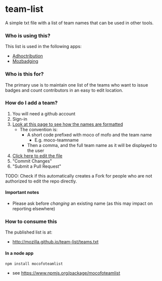 # team-list

A simple txt file with a list of team names that can be used in other tools.

### Who is using this?

This list is used in the following apps:

* [Adhoctribution](https://github.com/mozilla/adhoctribution/)
* [Mozbadging](https://github.com/mozilla/mozbadging/)

### Who is this for?

The primary use is to maintain one list of the teams who want to issue badges and count contributors in an easy to edit location.

### How do I add a team?

1. You will need a github account
2. Sign-in
3. [Look at this page to see how the names are formatted](http://mozilla.github.io/team-list/teams.txt)
    * The convention is:
        * A short code prefixed with moco of mofo and the team name
            * E.g. moco-teamname
        * Then a comma, and the full team name as it will be displayed to the user
4. [Click here to edit the file](https://github.com/mozilla/team-list/edit/gh-pages/teams.txt)
5. "Commit Changes"
6. "Submit a Pull Request"

TODO: Check if this automatically creates a Fork for people who are not authorized to edit the repo directly.

#### Important notes

* Please ask before *changing* an existing name (as this may impact on reporting elsewhere)

### How to consume this

The published list is at:

* http://mozilla.github.io/team-list/teams.txt


#### In a node app

`npm install mocofoteamlist`

* see https://www.npmjs.org/package/mocofoteamlist

